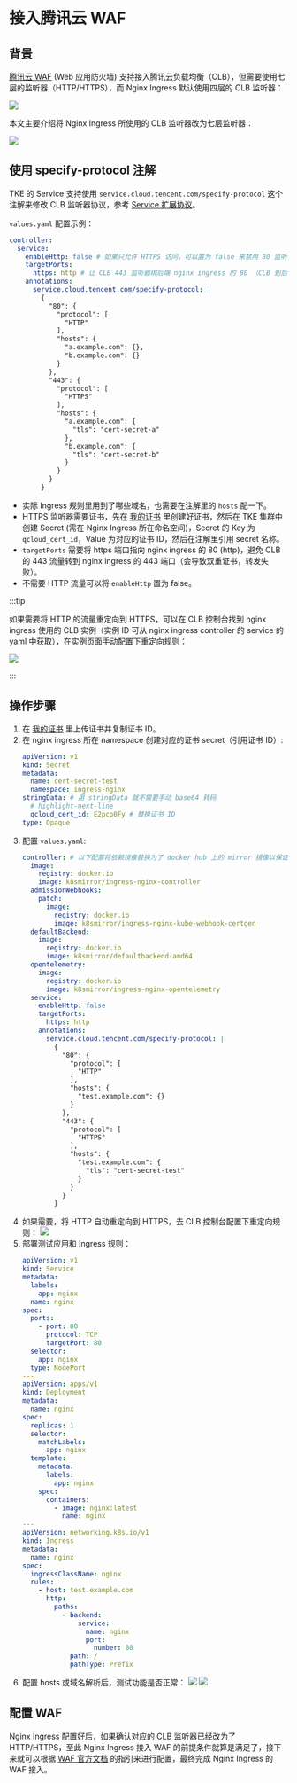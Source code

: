# 接入腾讯云 WAF

## 背景

[腾讯云 WAF](https://cloud.tencent.com/product/waf) (Web 应用防火墙) 支持接入腾讯云负载均衡（CLB），但需要使用七层的监听器（HTTP/HTTPS），而 Nginx Ingress 默认使用四层的 CLB 监听器：

![](https://image-host-1251893006.cos.ap-chengdu.myqcloud.com/2024%2F04%2F01%2F20240401120854.png)

本文主要介绍将 Nginx Ingress 所使用的 CLB 监听器改为七层监听器：

![](https://image-host-1251893006.cos.ap-chengdu.myqcloud.com/2024%2F04%2F01%2F20240401154831.png)

## 使用 specify-protocol 注解

TKE 的 Service 支持使用 `service.cloud.tencent.com/specify-protocol` 这个注解来修改 CLB 监听器协议，参考 [Service 扩展协议](https://cloud.tencent.com/document/product/457/51259)。

`values.yaml` 配置示例：

```yaml
controller:
  service:
    enableHttp: false # 如果只允许 HTTPS 访问，可以置为 false 来禁用 80 监听器
    targetPorts:
      https: http # 让 CLB 443 监听器绑后端 nginx ingress 的 80 （CLB 到后端默认通过 HTTP 转发）
    annotations:
      service.cloud.tencent.com/specify-protocol: |
        {
          "80": {
            "protocol": [
              "HTTP"
            ],
            "hosts": {
              "a.example.com": {},
              "b.example.com": {}
            }
          },
          "443": {
            "protocol": [
              "HTTPS"
            ],
            "hosts": {
              "a.example.com": {
                "tls": "cert-secret-a"
              },
              "b.example.com": {
                "tls": "cert-secret-b"
              }
            }
          }
        }
```

* 实际 Ingress 规则里用到了哪些域名，也需要在注解里的 `hosts` 配一下。
* HTTPS 监听器需要证书，先在 [我的证书](https://console.cloud.tencent.com/ssl) 里创建好证书，然后在 TKE 集群中创建 Secret (需在 Nginx Ingress 所在命名空间)，Secret 的 Key 为 `qcloud_cert_id`，Value 为对应的证书 ID，然后在注解里引用 secret 名称。
* `targetPorts` 需要将 https 端口指向 nginx ingress 的 80 (http)，避免 CLB 的 443 流量转到 nginx ingress 的 443 端口（会导致双重证书，转发失败）。
* 不需要 HTTP 流量可以将 `enableHttp` 置为 false。

:::tip

如果需要将 HTTP 的流量重定向到 HTTPS，可以在 CLB 控制台找到 nginx ingress 使用的 CLB 实例（实例 ID 可从 nginx ingress controller 的 service 的 yaml 中获取），在实例页面手动配置下重定向规则：

![](https://image-host-1251893006.cos.ap-chengdu.myqcloud.com/2024%2F04%2F13%2F20240413111751.png)

:::

## 操作步骤

1. 在 [我的证书](https://console.cloud.tencent.com/ssl) 里上传证书并复制证书 ID。
2. 在 nginx ingress 所在 namespace 创建对应的证书 secret（引用证书 ID）:
    ```yaml showLineNumbers
    apiVersion: v1
    kind: Secret
    metadata:
      name: cert-secret-test
      namespace: ingress-nginx
    stringData: # 用 stringData 就不需要手动 base64 转码
      # highlight-next-line
      qcloud_cert_id: E2pcp0Fy # 替换证书 ID
    type: Opaque
    ```
3. 配置 `values.yaml`:
    ```yaml showLineNumbers
    controller: # 以下配置将依赖镜像替换为了 docker hub 上的 mirror 镜像以保证在国内环境能正常拉取
      image:
        registry: docker.io
        image: k8smirror/ingress-nginx-controller
      admissionWebhooks:
        patch:
          image:
            registry: docker.io
            image: k8smirror/ingress-nginx-kube-webhook-certgen
      defaultBackend:
        image:
          registry: docker.io
          image: k8smirror/defaultbackend-amd64
      opentelemetry:
        image:
          registry: docker.io
          image: k8smirror/ingress-nginx-opentelemetry
      service:
        enableHttp: false
        targetPorts:
          https: http
        annotations:
          service.cloud.tencent.com/specify-protocol: |
            {
              "80": {
                "protocol": [
                  "HTTP"
                ],
                "hosts": {
                  "test.example.com": {}
                }
              },
              "443": {
                "protocol": [
                  "HTTPS"
                ],
                "hosts": {
                  "test.example.com": {
                    "tls": "cert-secret-test"
                  }
                }
              }
            }
    ```
4. 如果需要，将 HTTP 自动重定向到 HTTPS，去 CLB 控制台配置下重定向规则：
    ![](https://image-host-1251893006.cos.ap-chengdu.myqcloud.com/2024%2F04%2F13%2F20240413112551.png)
5. 部署测试应用和 Ingress 规则：
    ```yaml
    apiVersion: v1
    kind: Service
    metadata:
      labels:
        app: nginx
      name: nginx
    spec:
      ports:
        - port: 80
          protocol: TCP
          targetPort: 80
      selector:
        app: nginx
      type: NodePort
    ---
    apiVersion: apps/v1
    kind: Deployment
    metadata:
      name: nginx
    spec:
      replicas: 1
      selector:
        matchLabels:
          app: nginx
      template:
        metadata:
          labels:
            app: nginx
        spec:
          containers:
            - image: nginx:latest
              name: nginx
    ---
    apiVersion: networking.k8s.io/v1
    kind: Ingress
    metadata:
      name: nginx
    spec:
      ingressClassName: nginx
      rules:
        - host: test.example.com
          http:
            paths:
              - backend:
                  service:
                    name: nginx
                    port:
                      number: 80
                path: /
                pathType: Prefix
    ```
6. 配置 hosts 或域名解析后，测试功能是否正常：
    ![](https://image-host-1251893006.cos.ap-chengdu.myqcloud.com/2024%2F04%2F13%2F20240413115358.png)
    ![](https://image-host-1251893006.cos.ap-chengdu.myqcloud.com/2024%2F04%2F13%2F20240413115447.png)

## 配置 WAF

Nginx Ingress 配置好后，如果确认对应的 CLB 监听器已经改为了 HTTP/HTTPS，至此 Nginx Ingress 接入 WAF 的前提条件就算是满足了，接下来就可以根据 [WAF 官方文档](https://cloud.tencent.com/document/product/627/40765) 的指引来进行配置，最终完成 Nginx Ingress 的 WAF 接入。
